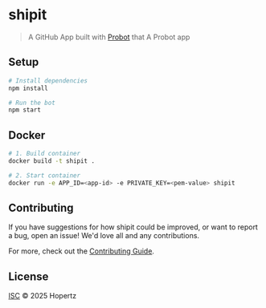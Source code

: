 # shipit

> A GitHub App built with [Probot](https://github.com/probot/probot) that A Probot app

## Setup

```sh
# Install dependencies
npm install

# Run the bot
npm start
```

## Docker

```sh
# 1. Build container
docker build -t shipit .

# 2. Start container
docker run -e APP_ID=<app-id> -e PRIVATE_KEY=<pem-value> shipit
```

## Contributing

If you have suggestions for how shipit could be improved, or want to report a bug, open an issue! We'd love all and any contributions.

For more, check out the [Contributing Guide](CONTRIBUTING.md).

## License

[ISC](LICENSE) © 2025 Hopertz

